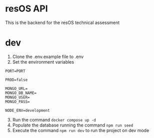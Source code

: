 # resOS API

This is the backend for the resOS technical assessment

# dev

1. Clone the .env.example file to .env
2. Set the environment variables

```
PORT=PORT

PROD=false

MONGO_URL=
MONGO_DB_NAME=
MONGO_USER=
MONGO_PASS=

NODE_ENV=development
```

3. Run the command `docker compose up -d`
4. Populate the database running the command `npm run seed`
5. Execute the command `npm run dev` to run the project on dev mode
